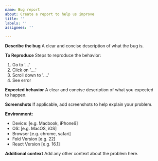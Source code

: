 ```yaml
---
name: Bug report
about: Create a report to help us improve
title: ''
labels: ''
assignees: ''

---
```


**Describe the bug**
A clear and concise description of what the bug is.

**To Reproduce**
Steps to reproduce the behavior:
1. Go to '...'
2. Click on '....'
3. Scroll down to '....'
4. See error

**Expected behavior**
A clear and concise description of what you expected to happen.

**Screenshots**
If applicable, add screenshots to help explain your problem.

**Environment:**
 - Device: [e.g. Macbook, iPhone6]
 - OS: [e.g. MacOS, iOS]
 - Browser [e.g. chrome, safari]
 - Fold Version [e.g. 22] 
 - React Version [e.g. 16.1]

**Additional context**
Add any other context about the problem here.
